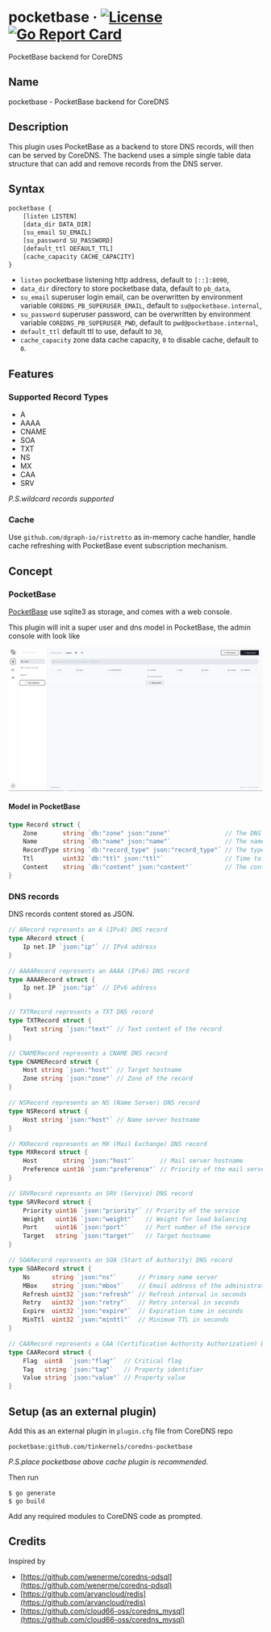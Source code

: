 # pocketbase &middot; [![License](https://img.shields.io/hexpm/l/plug?logo=Github&style=flat)](https://github.com/tinkernels/coredns-pocketbase/blob/master/LICENSE) [![Go Report Card](https://goreportcard.com/badge/github.com/tinkernels/coredns-pocketbase)](https://goreportcard.com/report/github.com/tinkernels/coredns-pocketbase)

PocketBase backend for CoreDNS

## Name

pocketbase - PocketBase backend for CoreDNS

## Description

This plugin uses PocketBase as a backend to store DNS records, will then can be served by CoreDNS. The backend uses a
simple single table data structure that can add and remove records from the DNS server.

## Syntax

```
pocketbase {
    [listen LISTEN]
    [data_dir DATA_DIR]
    [su_email SU_EMAIL]
    [su_password SU_PASSWORD]
    [default_ttl DEFAULT_TTL]
    [cache_capacity CACHE_CAPACITY]
}
```

- `listen` pocketbase listening http address, default to `[::]:8090`,
- `data_dir` directory to store pocketbase data, default to `pb_data`,
- `su_email` superuser login email, can be overwritten by environment variable `COREDNS_PB_SUPERUSER_EMAIL`, default to `su@pocketbase.internal`,
- `su_password` superuser password, can be overwritten by environment variable `COREDNS_PB_SUPERUSER_PWD`, default to `pwd@pocketbase.internal`,
- `default_ttl` default ttl to use, default to `30`,
- `cache_capacity` zone data cache capacity, `0` to disable cache, default to `0`.

## Features

### Supported Record Types

- A
- AAAA
- CNAME
- SOA
- TXT
- NS
- MX
- CAA
- SRV

*P.S.wildcard records supported*

### Cache

Use `github.com/dgraph-io/ristretto` as in-memory cache handler, handle cache refreshing with PocketBase event subscription mechanism.

## Concept

### PocketBase

[PocketBase](https://github.com/pocketbase/pocketbase) use sqlite3 as storage, and comes with a web console.

This plugin will init a super user and dns model in PocketBase, the admin console with look like

![PocketBase admin console](assets/image/pocketbase-admin.png)

#### Model in PocketBase

```go
type Record struct {
	Zone       string `db:"zone" json:"zone"`               // The DNS zone this record belongs to
	Name       string `db:"name" json:"name"`               // The name of the record (without the zone)
	RecordType string `db:"record_type" json:"record_type"` // The type of DNS record (A, AAAA, TXT, etc.)
	Ttl        uint32 `db:"ttl" json:"ttl"`                 // Time to live for the record in seconds
	Content    string `db:"content" json:"content"`         // The content of the record in JSON format
}
```

### DNS records

DNS records content stored as JSON.

```go
// ARecord represents an A (IPv4) DNS record
type ARecord struct {
	Ip net.IP `json:"ip"` // IPv4 address
}
```
```go
// AAAARecord represents an AAAA (IPv6) DNS record
type AAAARecord struct {
	Ip net.IP `json:"ip"` // IPv6 address
}
```
```go
// TXTRecord represents a TXT DNS record
type TXTRecord struct {
	Text string `json:"text"` // Text content of the record
}
```
```go
// CNAMERecord represents a CNAME DNS record
type CNAMERecord struct {
	Host string `json:"host"` // Target hostname
	Zone string `json:"zone"` // Zone of the record
}
```
```go
// NSRecord represents an NS (Name Server) DNS record
type NSRecord struct {
	Host string `json:"host"` // Name server hostname
}
```
```go
// MXRecord represents an MX (Mail Exchange) DNS record
type MXRecord struct {
	Host       string `json:"host"`       // Mail server hostname
	Preference uint16 `json:"preference"` // Priority of the mail server
}
```
```go
// SRVRecord represents an SRV (Service) DNS record
type SRVRecord struct {
	Priority uint16 `json:"priority"` // Priority of the service
	Weight   uint16 `json:"weight"`   // Weight for load balancing
	Port     uint16 `json:"port"`     // Port number of the service
	Target   string `json:"target"`   // Target hostname
}
```
```go
// SOARecord represents an SOA (Start of Authority) DNS record
type SOARecord struct {
	Ns      string `json:"ns"`      // Primary name server
	MBox    string `json:"mbox"`    // Email address of the administrator
	Refresh uint32 `json:"refresh"` // Refresh interval in seconds
	Retry   uint32 `json:"retry"`   // Retry interval in seconds
	Expire  uint32 `json:"expire"`  // Expiration time in seconds
	MinTtl  uint32 `json:"minttl"`  // Minimum TTL in seconds
}
```
```go
// CAARecord represents a CAA (Certification Authority Authorization) DNS record
type CAARecord struct {
	Flag  uint8  `json:"flag"`  // Critical flag
	Tag   string `json:"tag"`   // Property identifier
	Value string `json:"value"` // Property value
}
```

## Setup (as an external plugin)

Add this as an external plugin in `plugin.cfg` file from CoreDNS repo

```
pocketbase:github.com/tinkernels/coredns-pocketbase
```

*P.S.place pocketbase above cache plugin is recommended.*

Then run

```shell script
$ go generate
$ go build
```

Add any required modules to CoreDNS code as prompted.

## Credits

Inspired by

- [https://github.com/wenerme/coredns-pdsql](https://github.com/wenerme/coredns-pdsql)
- [https://github.com/arvancloud/redis](https://github.com/arvancloud/redis)
- [https://github.com/cloud66-oss/coredns_mysql](https://github.com/cloud66-oss/coredns_mysql)
